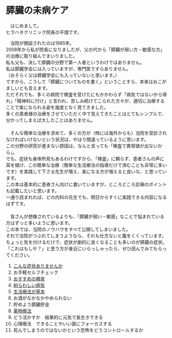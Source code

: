 ﻿# 膵臓の未病ケア

　はじめまして。  
ヒラハタクリニック院長の平畑です。  

　当院が開設されたのは1985年。  
2008年から私が院長になりましたが、父の代から「膵臓が弱い方・敏感な方」の治療に取り組んでまいりました。  
私も父も、決して膵臓の分野で第一人者というわけではありません。  
私は膵臓学会には入っていますが、専門医ですらありません。  
（おそらく父は膵臓学会にも入っていないと思います。）  
ですから、こうして「膵臓についてものを書く」ということすら、本来はおこがましいとも言えます。  
ただそれでも、多くの病院で検査を受けたにもかかわらず「病気ではないから帰れ」「精神科に行け」と言われ、苦しみ続けてこられた方々が、適切に治療することで楽になられる姿を幾度となく見てきました。  
多くの患者様の治療をさせていただく中で見えてきたことはとてもシンプルで、分かってしまえば大したことはありません。  
　  
　そんな簡単な治療を求めて、多くの方が（時には海外からも）当院を受診されなければいけないという状況は、やはり間違っているように思います。  
この分野の研究が進まない原因は、なんと言っても「検査で異常値が出ないから」。  
でも、症状も身体所見もあるわけですから、「検査」に頼らず、患者さんの声に耳を傾け、この簡単な治療（簡単な生活療法の指導だけで済むことも非常に多いです）を実践して下さる先生が増え、楽になる方が増えると良いな、と思っています。  
この本は基本的に患者さん向けに書いていますが、ところどころ診療のポイントも記載したいと思います。  
一通り読まれれば、どの内科の先生でも、明日からすぐに実践できる内容になるはずです。  
　  
　皆さんが想像されているよりも、「膵臓が弱い・敏感」なことで悩まれている方はずっと多いように思います。  
この本では、当院のノウハウをすべて公開してしまいました。  
それで当院がつぶれてしまうようなら、それも仕方ないと腹をくくっています。  
ちょっと気を付けるだけで、症状が劇的に良くなることも多いのが膵臓の症状。  
「これはもしや？」と思う方が身近にいらっしゃったら、ぜひ読んでみてもらってください。  


1. [こんな症状ありませんか](1_symptoms.md)
1. お手軽セルフチェック
1. [おすすめの検査](3_examination.md)
1. [紛らわしい病気](4_confusing.md)
1. [生活療法が基本](5_life_therapy.md)
1. お酒がなかなかやめられない
1. 貯めよう膵臓貯金
1. [薬物療法](8_medication.md)
1. どう活かすか　結果的に元気で長生きできる
1. 心理療法　できることやいい面にフォーカスする
1. 死んでしまうのではないかという恐怖をどうコントロールするか
